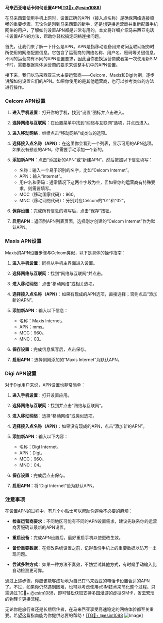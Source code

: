 **马来西亚电话卡如何设置APN[[TG💪+ @esim1088](https://t.me/s/esim1088)]**

在马来西亚使用手机上网时，设置正确的APN（接入点名称）是确保网络连接顺畅的重要步骤。无论你是刚到马来西亚的新手，还是想更换运营商并重新配置手机网络的用户，了解如何设置APN都是非常有用的。本文将详细介绍马来西亚电话卡设置APN的方法，帮助你轻松搞定网络连接问题。

首先，让我们来了解一下什么是APN。APN是指移动设备用来访问互联网服务时所使用的网络配置信息。它包含了运营商的网络名称、用户名、密码等关键信息。不同的运营商有不同的APN设置要求，因此当你更换运营商或者第一次使用新SIM卡时，需要根据具体运营商的要求来调整手机中的APN设置。

接下来，我们以马来西亚三大主要运营商——Celcom、Maxis和Digi为例，逐步讲解如何设置它们的APN。如果你使用的是其他运营商，也可以参考类似的方法进行操作。

### Celcom APN设置

1. **进入手机设置**：打开你的手机，找到“设置”图标并点击进入。
   
2. **选择网络与互联网**：在设置菜单中找到“网络与互联网”选项，并点击进入。

3. **进入移动网络**：继续点击“移动网络”或类似的选项。

4. **选择接入点名称（APN）**：在这里你会看到一个列表，显示可用的APN选项。如果没有预设的APN，你需要手动添加一个新的。

5. **添加新APN**：点击“添加新的APN”或“新建APN”，然后按照以下信息填写：
   - 名称：输入一个易于识别的名字，比如“Celcom Internet”。
   - APN：输入“internet”。
   - 用户名和密码：通常情况下这两个字段为空，但如果你的运营商有特殊要求，则需要填写。
   - MCC（移动国家代码）：960。
   - MNC（移动网络代码）：分别对应Celcom的“01”和“02”。

6. **保存设置**：完成所有信息的填写后，点击“保存”按钮。

7. **启用APN**：返回到APN列表页面，选择刚才创建的“Celcom Internet”作为默认APN。

### Maxis APN设置

Maxis的APN设置步骤与Celcom类似，以下是具体的操作指南：

1. **进入手机设置**：同样从手机主界面进入设置。

2. **选择网络与互联网**：找到“网络与互联网”并点击。

3. **进入移动网络**：点击“移动网络”或相关选项。

4. **选择接入点名称（APN）**：如果有现成的APN选项，直接选择；否则点击“添加新的APN”。

5. **添加新APN**：输入以下信息：
   - 名称：Maxis Internet。
   - APN：mms。
   - MCC：960。
   - MNC：03。

6. **保存设置**：完成信息填写后，点击保存。

7. **启用APN**：选择刚刚添加的“Maxis Internet”为默认APN。

### Digi APN设置

对于Digi用户来说，APN设置也非常简单：

1. **进入手机设置**：打开设置应用。

2. **选择网络与互联网**：找到并点击“网络与互联网”。

3. **进入移动网络**：选择“移动网络”或类似选项。

4. **选择接入点名称（APN）**：如果没有现成的APN，点击“添加新的APN”。

5. **添加新APN**：输入以下内容：
   - 名称：Digi Internet。
   - APN：Digi。
   - MCC：960。
   - MNC：04。

6. **保存设置**：完成后点击保存。

7. **启用APN**：将“Digi Internet”设为默认APN。

### 注意事项

在设置APN的过程中，有几个小贴士可以帮助你避免不必要的麻烦：

- **检查运营商要求**：不同地区可能有不同的APN设置需求，建议先联系你的运营商客服确认最新的APN设置。
  
- **重启设备**：完成APN设置后，最好重启手机以使更改生效。

- **备份重要数据**：在修改系统设置之前，记得备份手机上的重要数据以防万一出现问题。

- **尝试多种方式**：如果一种方法不奏效，不妨尝试其他方式，有时候手动输入比自动检测更可靠。

通过上述步骤，你应该能够成功地为自己在马来西亚的电话卡设置合适的APN了。不过，如果你仍然遇到困难，也可以考虑使用eSIM技术来简化整个过程。只需通过[TG💪+ @esim1088](https://t.me/s/esim1088)，即可轻松获取支持多国漫游的虚拟SIM卡，省去繁琐的物理卡更换流程。

无论你是旅行者还是长期居住者，在马来西亚享受高速稳定的网络体验都至关重要。希望这篇指南能为你提供必要的帮助！[[TG💪+ @esim1088](https://t.me/s/esim1088) ![Image](https://i.postimg.cc/4NQfJmqS/Snipaste-2025-05-13-00-14-12.png)]